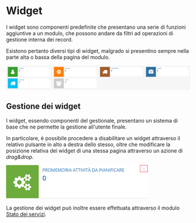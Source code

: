 # Widget

I widget sono componenti predefinite che presentano una serie di funzioni aggiuntive a un modulo, che possono andare da filtri ad operazioni di gestione interna dei record.

Esistono pertanto diversi tipi di widget, malgrado si presentino sempre nella parte alta o bassa della pagina del modulo.

![Esempio di widget \(Anagrafiche\)](../.gitbook/assets/widgets.png)

## **Gestione dei widget**

I widget, essendo componenti del gestionale, presentano un sistema di base che ne permette la gestione all'utente finale.

In particolare, è possibile procedere a disabilitare un widget attraverso il relativo pulsante in alto a destra dello stesso, oltre che modificare la posizione relativa dei widget di una stessa pagina attraverso un azione di _drag&drop_.

![Pulsante di disabilitazione del widget](../.gitbook/assets/rimozionewidget.PNG)

La gestione dei widget può inoltre essere effettuata attraverso il modulo [Stato dei servizi](stato-dei-servizi.md).

